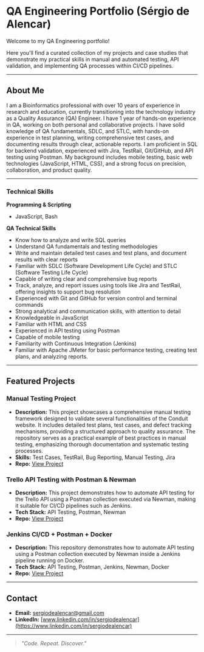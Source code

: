 # QA Engineering Portfolio (Sérgio de Alencar)

Welcome to my QA Engineering portfolio!  

Here you'll find a curated collection of my projects and case studies that demonstrate my practical skills in manual and automated testing, API validation, and implementing QA processes within CI/CD pipelines.

---

## About Me

I am a Bioinformatics professional with over 10 years of experience in research and education, currently transitioning into the technology industry as a Quality Assurance (QA) Engineer. I have 1 year of hands-on experience in QA, working on both personal and collaborative projects. I have solid knowledge of QA fundamentals, SDLC, and STLC, with hands-on experience in test planning, writing comprehensive test cases, and documenting results through clear, actionable reports. I am proficient in SQL for backend validation, experienced with Jira, TestRail, Git/GitHub, and API testing using Postman. My background includes mobile testing, basic web technologies (JavaScript, HTML, CSS), and a strong focus on precision, collaboration, and product quality.

---

### **Technical Skills**

**Programming & Scripting**
*   JavaScript, Bash

**QA Technical Skills**
* Know how to analyze and write SQL queries
* Understand QA fundamentals and testing methodologies
* Write and maintain detailed test cases and test plans, and document results with clear reports
* Familiar with SDLC (Software Development Life Cycle) and STLC (Software Testing Life Cycle)
* Capable of writing clear and comprehensive bug reports
* Track, analyze, and report issues using tools like Jira and TestRail, offering insights to support bug resolution
* Experienced with Git and GitHub for version control and terminal commands
* Strong analytical and communication skills, with attention to detail
* Knowledgeable in JavaScript
* Familiar with HTML and CSS
* Experienced in API testing using Postman
* Capable of mobile testing
* Familiarity with Continuous Integration (Jenkins)
* Familiar with Apache JMeter for basic performance testing, creating test plans, and analyzing reports.

---

## Featured Projects

### Manual Testing Project
- **Description:** This project showcases a comprehensive manual testing framework designed to validate several functionalities of the Conduit website. It includes detailed test plans, test cases, and defect tracking mechanisms, providing a structured approach to quality assurance. The repository serves as a practical example of best practices in manual testing, emphasizing thorough documentation and systematic testing processes.
- **Skills:** Test Cases, TestRail, Bug Reporting, Manual Testing, Jira
- **Repo:** [View Project](https://github.com/sergiodealencar/manual-testing-projects/blob/main/README.md)

### Trello API Testing with Postman & Newman
- **Description:** This project demonstrates how to automate API testing for the Trello API using a Postman collection executed via Newman, making it suitable for CI/CD pipelines such as Jenkins.
- **Tech Stack:** API Testing, Postman, Newman
- **Repo:** [View Project](https://github.com/sergiodealencar/api-test-automation/blob/main/README.md)

### Jenkins CI/CD + Postman + Docker
- **Description:** This repository demonstrates how to automate API testing using a Postman collection executed by Newman inside a Jenkins pipeline running on Docker.
- **Tech Stack:** API Testing, Postman, Jenkins, Newman, Docker
- **Repo:** [View Project](https://github.com/sergiodealencar/jenkins-postman-ci-demo/blob/main/README.md)

---

## Contact
- **Email:** sergiodealencar@gmail.com 
- **LinkedIn:** [www.linkedin.com/in/sergiodealencar](https://www.linkedin.com/in/sergiodealencar)  

---

> *"Code. Repeat. Discover."*



